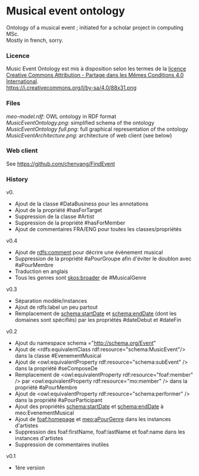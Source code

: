 # Musical event ontology
Ontology of a musical event ; initiated for a scholar project in computing MSc.  
Mostly in french, sorry.  

### Licence
Music Event Ontology est mis à disposition selon les termes de la [licence Creative Commons Attribution -  Partage dans les Mêmes Conditions 4.0 International](http://creativecommons.org/licenses/by-sa/4.0/).  
https://i.creativecommons.org/l/by-sa/4.0/88x31.png

### Files
*meo-model.rdf*: OWL ontology in RDF format  
*MusicEventOntology.png*: simplified schema of the ontology  
*MusicEventOntology full.png*: full graphical representation of the ontology  
*MusicEventArchitecture.png*: architecture of web client (see below)  

### Web client
See https://github.com/chenyang/FindEvent

### History
v0.
* Ajout de la classe #DataBusiness pour les annotations
* Ajout de la propriété #hasForTarget
* Suppression de la classe #Artist
* Suppression de la propriété #hasForMember
* Ajout de commentaires FRA/ENG pour toutes les classes/propriétés

v0.4
* Ajout de <rdfs:comment> pour décrire une évènement musical
* Suppression de la propriété #aPourGroupe afin d'éviter le doublon avec #aPourMembre
* Traduction en anglais
* Tous les genres sont <skos:broader> de #MusicalGenre

v0.3
* Séparation modèle/instances
* Ajout de rdfs:label un peu partout
* Remplacement de <schema:startDate> et <schema:endDate> (dont les domaines sont spécifiés) par les propriétés #dateDebut et #dateFin 

v0.2
* Ajout du namespace schema ="http://schema.org/Event"
* Ajout de <rdfs:equivalentClass rdf:resource="schema:MusicEvent"/> dans la classe #EvenementMusical
* Ajout de <owl:equivalentProperty rdf:resource="schema:subEvent" /> dans la propriété #seComposeDe
* Remplacement de <owl:equivalentProperty rdf:resource="foaf:member" /> par <owl:equivalentProperty rdf:resource="mo:member" /> dans la propriété #aPourMembre
* Ajout de <owl:equivalentProperty rdf:resource="schema:performer" /> dans la propriété #aPourParticipant
* Ajout des propriétés <schema:startDate> et <schema:endDate> à meo:EvenementMusical
* Ajout de <foaf:homepage> et <meo:aPourGenre> dans les instances d'artistes
* Suppression des foaf:firstName, foaf:lastName et foaf:name dans les instances d'artistes
* Suppression de commentaires inutiles

v0.1
* 1ère version